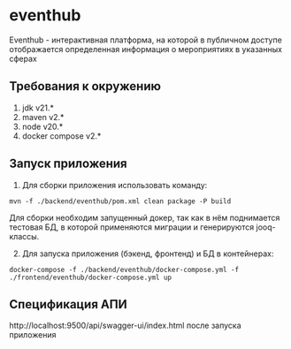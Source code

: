 # eventhub

Eventhub - интерактивная платформа, на которой в публичном доступе отображается определенная информация о мероприятиях в указанных сферах

## Требования к окружению

1. jdk v21.*
2. maven v2.*
3. node v20.*
4. docker compose v2.*

## Запуск приложения

1. Для сборки приложения использовать команду:
```
mvn -f ./backend/eventhub/pom.xml clean package -P build
```
Для сборки необходим запущенный докер, так как в нём поднимается тестовая БД, в которой применяются миграции и генерируются jooq-классы.

2. Для запуска приложения (бэкенд, фронтенд) и БД в контейнерах:
```
docker-compose -f ./backend/eventhub/docker-compose.yml -f ./frontend/eventhub/docker-compose.yml up
```

## Спецификация АПИ
http://localhost:9500/api/swagger-ui/index.html после запуска приложения